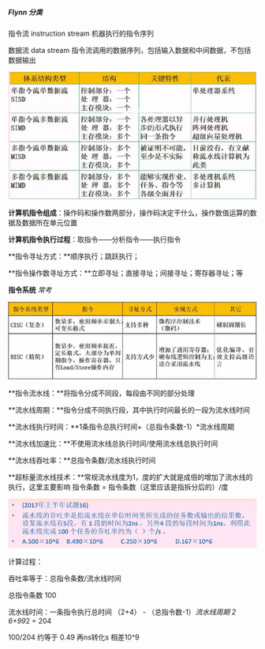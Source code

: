 ##### Flynn 分类

指令流 instruction stream 机器执行的指令序列

数据流 data stream  指令流调用的数据序列，包括输入数据和中间数据，不包括数据输出



![image-20210416113014118](imgs/21-04-16/image-20210416113014118.png)



**计算机指令组成**：操作码和操作数两部分，操作码决定干什么，操作数值运算的数据及数据所在单元位置



**计算机指令执行过程**：取指令——分析指令——执行指令



**指令寻址方式：**顺序执行；跳跃执行；

**指令操作数寻址方式：**立即寻址；直接寻址；间接寻址；寄存器寻址；等



**指令系统**   *常考*

![image-20210416115006185](imgs/21-04-16/image-20210416115006185.png)



**指令流水线：**将指令分成不同段，每段由不同的部分处理



**流水线周期：**指令分成不同执行段，其中执行时间最长的一段为流水线时间

**流水线执行时间：**1条指令总执行时间+（总指令条数-1）*流水线周期

**流水线加速比：**不使用流水线总执行时间/使用流水线总执行时间

**流水线吞吐率：**总指令条数/流水线执行时间



**超标量流水线技术：**常规流水线度为1，度的扩大就是成倍的增加了流水线的执行，这里主要影响 指令条数 = 指令条数（这里应该是指拆分后的）/度



![image-20210416142311226](imgs/21-04-16/image-20210416142311226.png)



计算过程：

吞吐率等于：总指令条数/流水线时间

总指令条数 100

流水线时间：一条指令执行总时间 （2+4） - （总指令数-1）*流水线周期 2  6+99*2 = 204



100/204 约等于 0.49 再ns转化s 相差10^9

